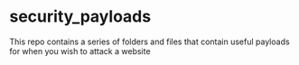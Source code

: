# security_payloads
This repo contains a series of folders and files that contain useful payloads for when you wish to attack a website

